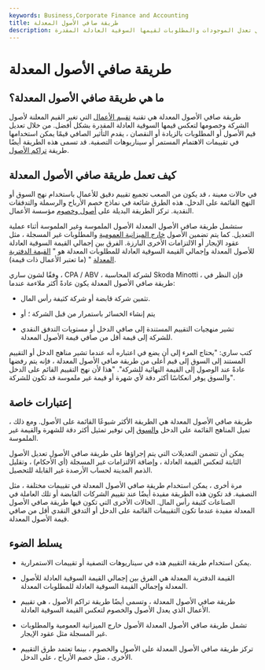 ```yaml
---
keywords: Business,Corporate Finance and Accounting
title: طريقة صافي الأصول المعدلة
description: طريقة صافي الأصول المعدلة هي تقنية تقييم الأعمال التي تعدل الموجودات والمطلوبات لقيمها السوقية العادلة المقدرة.
---
```


# طريقة صافي الأصول المعدلة
## ما هي طريقة صافي الأصول المعدلة؟

طريقة صافي الأصول المعدلة هي تقنية [تقييم الأعمال](/business-valuation) التي تغير القيم المعلنة لأصول الشركة وخصومها لتعكس قيمها السوقية العادلة المقدرة بشكل أفضل. من خلال تعديل قيم الأصول أو المطلوبات بالزيادة أو النقصان ، يقدم التأثير الصافي قيمًا يمكن استخدامها في تقييمات الاهتمام المستمر أو سيناريوهات التصفية. قد تسمى هذه الطريقة أيضًا طريقة [تراكم الأصول](/assetaccumulation).

## كيف تعمل طريقة صافي الأصول المعدلة

في حالات معينة ، قد يكون من الصعب تجميع تقييم دقيق للأعمال باستخدام نهج السوق أو النهج القائمة على الدخل. هذه الطرق شائعة في نماذج خصم الأرباح والرسملة والتدفقات النقدية. تركز الطريقة البديلة على [أصول وخصوم](/asset-liabilitymanagement) مؤسسة الأعمال.

ستشمل طريقة صافي الأصول المعدلة الأصول الملموسة وغير الملموسة أثناء عملية التعديل. كما يتم تضمين الأصول [خارج الميزانية العمومية](/off-balance-sheet-obs) والمطلوبات غير المسجلة ، مثل عقود الإيجار أو الالتزامات الأخرى البارزة. الفرق بين إجمالي القيمة السوقية العادلة للأصول المعدلة وإجمالي القيمة السوقية العادلة للمطلوبات المعدلة هو " [القيمة الدفترية المعدلة](/adjusted-book-value) " (ما تعتبر الأعمال ذات قيمة).

وفقًا لشون ساري ، CPA / ABV ، لشركة المحاسبة Skoda Minotti ، فإن النظر في طريقة صافي الأصول المعدلة يكون عادةً أكثر ملاءمة عندما:

- تثمين شركة قابضة أو شركة كثيفة رأس المال.

- يتم إنشاء الخسائر باستمرار من قبل الشركة ؛ أو

- تشير منهجيات التقييم المستندة إلى صافي الدخل أو مستويات التدفق النقدي للشركة إلى قيمة أقل من صافي قيمة الأصول المعدلة.

كتب ساري: "يحتاج المرء إلى أن يضع في اعتباره أنه عندما تشير مناهج الدخل أو التقييم المستند إلى السوق إلى قيم أعلى من طريقة صافي الأصول المعدلة ، فإنه يتم رفضها عادةً عند الوصول إلى القيمة النهائية للشركة". "هذا لأن نهج التقييم القائم على الدخل والسوق يوفر انعكاسًا أكثر دقة لأي شهرة أو قيمة غير ملموسة قد تكون للشركة".

## إعتبارات خاصة

طريقة صافي الأصول المعدلة هي الطريقة الأكثر شيوعًا القائمة على الأصول. ومع ذلك ، تميل المناهج القائمة على الدخل [والسوق](/market-approach) إلى توفير تمثيل أكثر دقة للشهرة والقيمة غير الملموسة.

يمكن أن تتضمن التعديلات التي يتم إجراؤها على طريقة صافي الأصول تعديل الأصول الثابتة لتعكس القيمة العادلة ، وإضافة الالتزامات غير المسجلة (أي الأحكام) ، وتقليل الذمم المدينة لحساب الأرصدة غير القابلة للتحصيل.

مرة أخرى ، يمكن استخدام طريقة صافي الأصول المعدلة في تقييمات مختلفة ، مثل التصفية. قد تكون هذه الطريقة مفيدة أيضًا عند تقييم الشركات القابضة أو تلك العاملة في الصناعات كثيفة رأس المال. الحالات الأخرى التي تكون فيها طريقة صافي الأصول المعدلة مفيدة عندما تكون التقييمات القائمة على الدخل أو التدفق النقدي أقل من صافي قيمة الأصول المعدلة.

## يسلط الضوء

- يمكن استخدام طريقة التقييم هذه في سيناريوهات التصفية أو تقييمات الاستمرارية.

- القيمة الدفترية المعدلة هي الفرق بين إجمالي القيمة السوقية العادلة للأصول المعدلة وإجمالي القيمة السوقية العادلة للمطلوبات المعدلة.

- طريقة صافي الأصول المعدلة ، وتسمى أيضًا طريقة تراكم الأصول ، هي تقييم الأعمال الذي يعدل الأصول والخصوم لتعكس القيمة السوقية العادلة.

- تشمل طريقة صافي الأصول المعدلة الأصول خارج الميزانية العمومية والمطلوبات غير المسجلة مثل عقود الإيجار.

- تركز طريقة صافي الأصول المعدلة على الأصول والخصوم ، بينما تعتمد طرق التقييم الأخرى ، مثل خصم الأرباح ، على الدخل.

